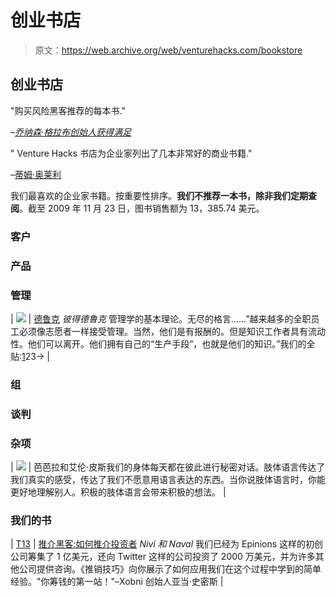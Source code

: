 # 创业书店

> 原文：<https://web.archive.org/web/venturehacks.com/bookstore>

## 创业书店

"购买风险黑客推荐的每本书."

*–[乔纳森·格拉布](https://web.archive.org/web/20220925213241/http://twitter.com/jonathangrubb/status/1054884419/)[创始人获得满足](https://web.archive.org/web/20220925213241/http://getsatisfaction.com/)*

" Venture Hacks 书店为企业家列出了几本非常好的商业书籍."

–[蒂姆·奥莱利](https://web.archive.org/web/20220925213241/http://twitter.com/timoreilly/status/6056829868)

我们最喜欢的企业家书籍。按重要性排序。**我们不推荐一本书，除非我们定期查阅**。截至 2009 年 11 月 23 日，图书销售额为 13，385.74 美元。

### 客户

### 产品

### 管理

| [![](img/0b85e53e0a0a1ac40fd3de2451f51550.png)](https://web.archive.org/web/20220925213241/http://www.amazon.com/gp/product/0061345016?ie=UTF8&tag=httpventureco-20&linkCode=as2&camp=1789&creative=390957&creativeASIN=0061345016) | [德鲁克](https://web.archive.org/web/20220925213241/http://www.amazon.com/gp/product/0061345016?ie=UTF8&tag=httpventureco-20&linkCode=as2&camp=1789&creative=390957&creativeASIN=0061345016)
*彼得德鲁克*
管理学的基本理论。无尽的格言……”越来越多的全职员工必须像志愿者一样接受管理。当然，他们是有报酬的。但是知识工作者具有流动性。他们可以离开。他们拥有自己的“生产手段”，也就是他们的知识。”我们的全贴:[1](https://web.archive.org/web/20220925213241/http://www.nivi.com/blog/article/the-essential-peter-drucker-part-1)23→ |

### 组

### 谈判

### 杂项

| [![](img/523cc8bd1502774068d545789259d80e.png)](https://web.archive.org/web/20220925213241/http://www.amazon.com/gp/product/0553804723?ie=UTF8&tag=httpventureco-20&linkCode=as2&camp=1789&creative=390957&creativeASIN=0553804723) | 芭芭拉和艾伦·皮斯我们的身体每天都在彼此进行秘密对话。肢体语言传达了我们真实的感受，传达了我们不愿意用语言表达的东西。当你说肢体语言时，你能更好地理解别人。积极的肢体语言会带来积极的想法。 |

### 我们的书

| [T13](https://web.archive.org/web/20220925213241/http://venturehacks.com/pitching) | [推介黑客:如何推介投资者](https://web.archive.org/web/20220925213241/http://venturehacks.com/pitching)
*Nivi 和 Naval*
我们已经为 Epinions 这样的初创公司筹集了 1 亿美元，还向 Twitter 这样的公司投资了 2000 万美元，并为许多其他公司提供咨询。《推销技巧》向你展示了如何应用我们在这个过程中学到的简单经验。"你筹钱的第一站！"–Xobni 创始人亚当·史密斯 |